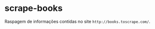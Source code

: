 scrape\-books
=============


Raspagem de informações contidas no site `http://books.toscrape.com/`.



